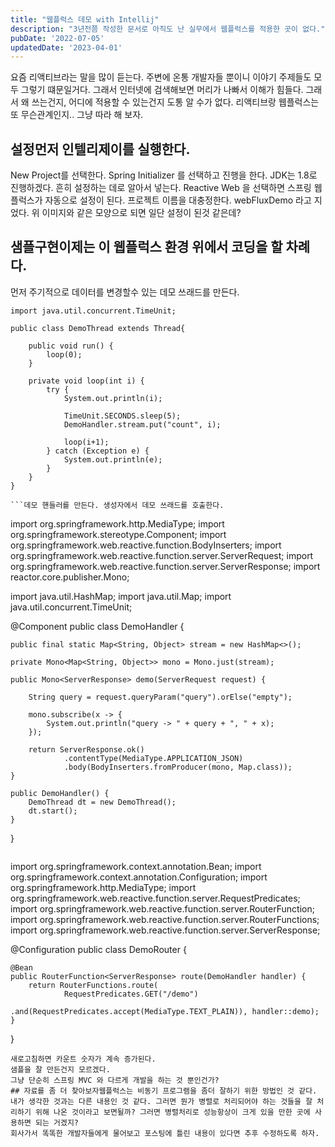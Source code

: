 ```yaml
---
title: "웹플럭스 데모 with Intellij"
description: "3년전쯤 작성한 문서로 아직도 난 실무에서 웹플럭스를 적용한 곳이 없다."
pubDate: '2022-07-05'
updatedDate: '2023-04-01'
---
```


요즘 리액티브라는 말을 많이 듣는다. 주변에 온통 개발자들 뿐이니 이야기 주제들도 모두 그렇기 떄문일거다. 그래서 인터넷에 검색해보면 머리가 나빠서 이해가 힘들다. 그래서 왜 쓰는건지, 어디에 적용할 수 있는건지 도통 알 수가 없다. 리액티브랑 웹플럭스는 또 무슨관계인지..
그냥 따라 해 보자.
## 설정먼저 인텔리제이를 실행한다.
New Project를 선택한다.
Spring Initializer 를 선택하고 진행을 한다. JDK는 1.8로 진행하겠다.
흔히 설정하는 데로 알아서 넣는다.
Reactive Web 을 선택하면 스프링 웹플럭스가 자동으로 설정이 된다.
프로젝트 이름을 대충정한다. webFluxDemo 라고 지었다.
위 이미지와 같은 모양으로 되면 일단 설정이 된것 같은데?
## 샘플구현이제는 이 웹플럭스 환경 위에서 코딩을 할 차례다.
먼저 주기적으로 데이터를 변경할수 있는 데모 쓰래드를 만든다.
```
import java.util.concurrent.TimeUnit;

public class DemoThread extends Thread{

    public void run() {
        loop(0);
    }

    private void loop(int i) {
        try {
            System.out.println(i);

            TimeUnit.SECONDS.sleep(5);
            DemoHandler.stream.put("count", i);

            loop(i+1);
        } catch (Exception e) {
            System.out.println(e);
        }
    }
}

```데모 핸들러를 만든다. 생성자에서 데모 쓰래드를 호출한다.
```
import org.springframework.http.MediaType;
import org.springframework.stereotype.Component;
import org.springframework.web.reactive.function.BodyInserters;
import org.springframework.web.reactive.function.server.ServerRequest;
import org.springframework.web.reactive.function.server.ServerResponse;
import reactor.core.publisher.Mono;

import java.util.HashMap;
import java.util.Map;
import java.util.concurrent.TimeUnit;

@Component
public class DemoHandler {

    public final static Map<String, Object> stream = new HashMap<>();

    private Mono<Map<String, Object>> mono = Mono.just(stream);

    public Mono<ServerResponse> demo(ServerRequest request) {

        String query = request.queryParam("query").orElse("empty");

        mono.subscribe(x -> {
            System.out.println("query -> " + query + ", " + x);
        });

        return ServerResponse.ok()
                .contentType(MediaType.APPLICATION_JSON)
                .body(BodyInserters.fromProducer(mono, Map.class));
    }

    public DemoHandler() {
        DemoThread dt = new DemoThread();
        dt.start();
    }
}

```URL맵핑을 위한 데모 라우터를 만든다.
```
import org.springframework.context.annotation.Bean;
import org.springframework.context.annotation.Configuration;
import org.springframework.http.MediaType;
import org.springframework.web.reactive.function.server.RequestPredicates;
import org.springframework.web.reactive.function.server.RouterFunction;
import org.springframework.web.reactive.function.server.RouterFunctions;
import org.springframework.web.reactive.function.server.ServerResponse;

@Configuration
public class DemoRouter {

    @Bean
    public RouterFunction<ServerResponse> route(DemoHandler handler) {
        return RouterFunctions.route(
                RequestPredicates.GET("/demo")
                        .and(RequestPredicates.accept(MediaType.TEXT_PLAIN)), handler::demo);
    }
}

```http://localhost:8080/demo 를 호출하면 JSON으로 {“count”, 0} 이라고 출력된다.
새로고침하면 카운트 숫자가 계속 증가된다.
샘플을 잘 만든건지 모르겠다.
그냥 단순히 스프링 MVC 와 다르게 개발을 하는 것 뿐인건가?
## 자료를 좀 더 찾아보자웹플럭스는 비동기 프로그램을 좀더 잘하기 위한 방법인 것 같다. 내가 생각한 것과는 다른 내용인 것 같다. 그러면 뭔가 병렬로 처리되어야 하는 것들을 잘 처리하기 위해 나온 것이라고 보면될까? 그러면 병렬처리로 성능항상이 크게 있을 만한 곳에 사용하면 되는 거겠지?
회사가서 똑똑한 개발자들에게 물어보고 포스팅에 틀린 내용이 있다면 추후 수정하도록 하자.